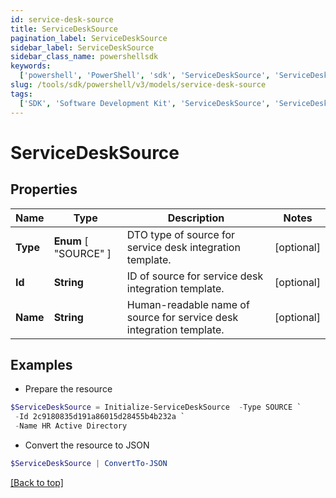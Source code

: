 ```yaml
---
id: service-desk-source
title: ServiceDeskSource
pagination_label: ServiceDeskSource
sidebar_label: ServiceDeskSource
sidebar_class_name: powershellsdk
keywords:
  ['powershell', 'PowerShell', 'sdk', 'ServiceDeskSource', 'ServiceDeskSource']
slug: /tools/sdk/powershell/v3/models/service-desk-source
tags:
  ['SDK', 'Software Development Kit', 'ServiceDeskSource', 'ServiceDeskSource']
---
```


# ServiceDeskSource

## Properties

| Name | Type | Description | Notes |
| --- | --- | --- | --- |
| **Type** | **Enum** [ "SOURCE" ] | DTO type of source for service desk integration template. | [optional] |
| **Id** | **String** | ID of source for service desk integration template. | [optional] |
| **Name** | **String** | Human-readable name of source for service desk integration template. | [optional] |

## Examples

- Prepare the resource

```powershell
$ServiceDeskSource = Initialize-ServiceDeskSource  -Type SOURCE `
 -Id 2c9180835d191a86015d28455b4b232a `
 -Name HR Active Directory
```

- Convert the resource to JSON

```powershell
$ServiceDeskSource | ConvertTo-JSON
```

[[Back to top]](#)
